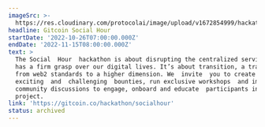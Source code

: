 ```yaml
---
imageSrc: >-
  https://res.cloudinary.com/protocolai/image/upload/v1672854999/hackathons/gitcoin-socialhour-2022_puxnap.png
headline: Gitcoin Social Hour
startDate: '2022-10-26T07:00:00.000Z'
endDate: '2022-11-15T08:00:00.000Z'
text: >
  The Social  Hour  hackathon is about disrupting the centralized services that
  has a firm grasp over our digital lives. It’s about transition, a transition
  from web2 standards to a higher dimension. We  invite  you to create 
  exciting  and  challenging  bounties, run exclusive workshops  and important
  community discussions to engage, onboard and educate  participants in your
  project.
link: 'https://gitcoin.co/hackathon/socialhour'
status: archived
---
```


